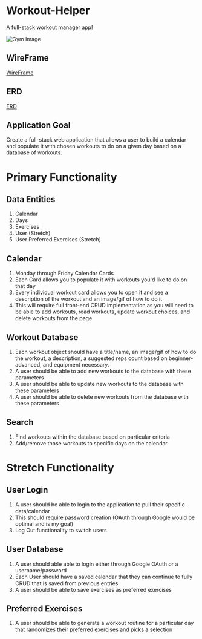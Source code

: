 # Workout-Helper
A full-stack workout manager app!

![Gym Image](https://www.hussle.com/blog/wp-content/uploads/2020/12/Gym-structure-1080x675.png)

## WireFrame
[WireFrame]()

## ERD
[ERD](https://lucid.app/lucidchart/91d1a77a-28ff-4be4-bccf-d679a9657d71/edit?beaconFlowId=574B8B2BAE54D9DD&invitationId=inv_c8d49fb4-bb18-405e-b3f5-3e6c0d89f830&page=0_0#)

## Application Goal
Create a full-stack web application that allows a user to build a calendar and populate it with chosen workouts to do on a given day based on a database of workouts.

# Primary Functionality

## Data Entities
1. Calendar
2. Days
3. Exercises
4. User (Stretch)
5. User Preferred Exercises (Stretch)

## Calendar
1. Monday through Friday Calendar Cards
2. Each Card allows you to populate it with workouts you'd like to do on that day
3. Every individual workout card allows you to open it and see a description of the workout and an image/gif of how to do it
4. This will require full front-end CRUD implementation as you will need to be able to add workouts, read workouts, update workout choices, and delete workouts from the page

## Workout Database
1. Each workout object should have a title/name, an image/gif of how to do the workout, a description, a suggested reps count based on beginner-advanced, and equipment necessary.
2. A user should be able to add new workouts to the database with these parameters 
3. A user should be able to update new workouts to the database with these parameters
4. A user should be able to delete new workouts from the database with these parameters

## Search
1. Find workouts within the database based on particular criteria
2. Add/remove those workouts to specific days on the calendar

# Stretch Functionality

## User Login
1. A user should be able to login to the application to pull their specific data/calendar
2. This should require password creation (OAuth through Google would be optimal and is my goal)
3. Log Out functionality to switch users

## User Database
1. A user should able able to login either through Google OAuth or a username/password
2. Each User should have a saved calendar that they can continue to fully CRUD that is saved from previous entries
3. A user should be able to save exercises as preferred exercises

## Preferred Exercises
1. A user should be able to generate a workout routine for a particular day that randomizes their preferred exercises and picks a selection






